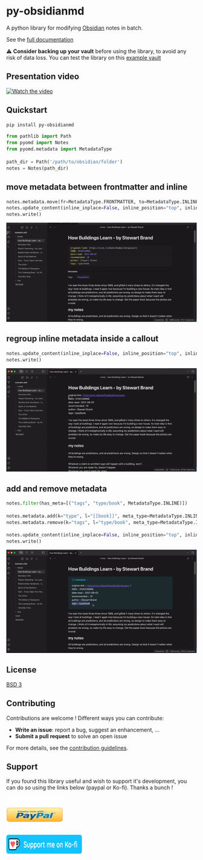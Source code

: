 # py-obsidianmd

A python library for modifying [Obsidian](https://obsidian.md/) notes in batch.

See the [full documentation](https://selimrbd.github.io/py-obsidianmd/)

:warning: **Consider backing up your vault** before using the library, to avoid any risk of data loss. You can test the library on this [example vault](https://github.com/selimrbd/example-vault)



## Presentation video

[![Watch the video](https://img.youtube.com/vi/gRPBAKiu37Y/hqdefault.jpg)](https://www.youtube.com/watch?v=gRPBAKiu37Y)

## Quickstart

```bash
pip install py-obsidianmd
```

```python
from pathlib import Path
from pyomd import Notes
from pyomd.metadata import MetadataType

path_dir = Path('/path/to/obsidian/folder')
notes = Notes(path_dir)
```

## move metadata between frontmatter and inline

```python
notes.metadata.move(fr=MetadataType.FRONTMATTER, to=MetadataType.INLINE)
notes.update_content(inline_inplace=False, inline_position="top", inline_tml="standard") #type: ignore
notes.write()
```
![](./docs/docs/assets/example-gifs/pyomd-1.gif)

## regroup inline metadata inside a callout

```python
notes.update_content(inline_inplace=False, inline_position="top", inline_tml="callout") #type: ignore
notes.write()
```
![](./docs/docs/assets/example-gifs/pyomd-2.gif)

## add and remove metadata 
```python
notes.filter(has_meta=[("tags", "type/book", MetadataType.INLINE)])

notes.metadata.add(k="type", l="[[book]]", meta_type=MetadataType.INLINE)
notes.metadata.remove(k="tags", l="type/book", meta_type=MetadataType.INLINE)

notes.update_content(inline_inplace=False, inline_position="top", inline_tml="callout") #type: ignore
notes.write()
```
![](./docs/docs/assets/example-gifs/pyomd-3.gif)

## License

[BSD 3](LICENSE.txt)

## Contributing
Contributions are welcome ! Different ways you can contribute:
- **Write an issue**: report a bug, suggest an enhancement, ...
- **Submit a pull request** to solve an open issue

For more details, see the [contribution guidelines](CONTRIBUTING.md).

## Support

If you found this library useful and wish to support it's development, you can do so using the links below (paypal or Ko-fi). Thanks a bunch !

<a href="https://www.paypal.com/donate/?hosted_button_id=R5NYTS46CQMSS"><img src="./docs/docs/assets/donate-paypal.png" width="150" height="100" /></a>
<br>
<a href="https://ko-fi.com/selimrbd"><img src="./docs/docs/assets/donate-kofi.png" width="200" height="50" /></a>
